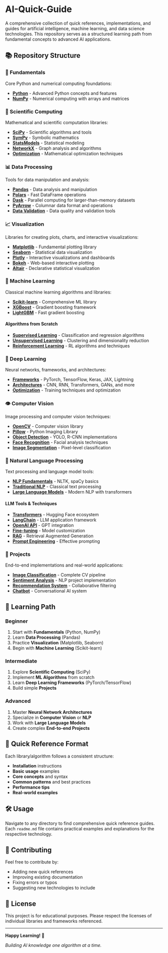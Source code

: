 # AI-Quick-Guide 

A comprehensive collection of quick references, implementations, and guides for artificial intelligence, machine learning, and data science technologies. This repository serves as a structured learning path from fundamental concepts to advanced AI applications.

## 📚 Repository Structure

### 🔧 Fundamentals
Core Python and numerical computing foundations:
- **[Python](/fundamentals/python/)** - Advanced Python concepts and features
- **[NumPy](/fundamentals/numpy/)** - Numerical computing with arrays and matrices

### 🧮 Scientific Computing
Mathematical and scientific computation libraries:
- **[SciPy](/scientific-computing/scipy/)** - Scientific algorithms and tools
- **[SymPy](/scientific-computing/sympy/)** - Symbolic mathematics
- **[StatsModels](/scientific-computing/statsmodels/)** - Statistical modeling
- **[NetworkX](/scientific-computing/networkx/)** - Graph analysis and algorithms
- **[Optimization](/scientific-computing/optimization/)** - Mathematical optimization techniques

### 📊 Data Processing
Tools for data manipulation and analysis:
- **[Pandas](/data-processing/pandas/)** - Data analysis and manipulation
- **[Polars](/data-processing/polars/)** - Fast DataFrame operations
- **[Dask](/data-processing/dask/)** - Parallel computing for larger-than-memory datasets
- **[PyArrow](/data-processing/pyarrow/)** - Columnar data format and operations
- **[Data Validation](/data-processing/data-validation/)** - Data quality and validation tools

### 📈 Visualization
Libraries for creating plots, charts, and interactive visualizations:
- **[Matplotlib](/visualization/matplotlib/)** - Fundamental plotting library
- **[Seaborn](/visualization/seaborn/)** - Statistical data visualization
- **[Plotly](/visualization/plotly/)** - Interactive visualizations and dashboards
- **[Bokeh](/visualization/bokeh/)** - Web-based interactive plotting
- **[Altair](/visualization/altair/)** - Declarative statistical visualization

### 🤖 Machine Learning
Classical machine learning algorithms and libraries:
- **[Scikit-learn](/machine-learning/scikit-learn/)** - Comprehensive ML library
- **[XGBoost](/machine-learning/xgboost/)** - Gradient boosting framework
- **[LightGBM](/machine-learning/lightgbm/)** - Fast gradient boosting

#### Algorithms from Scratch
- **[Supervised Learning](/machine-learning/algorithms/supervised/)** - Classification and regression algorithms
- **[Unsupervised Learning](/machine-learning/algorithms/unsupervised/)** - Clustering and dimensionality reduction
- **[Reinforcement Learning](/machine-learning/algorithms/reinforcement/)** - RL algorithms and techniques

### 🧠 Deep Learning
Neural networks, frameworks, and architectures:
- **[Frameworks](/deep-learning/frameworks/)** - PyTorch, TensorFlow, Keras, JAX, Lightning
- **[Architectures](/deep-learning/architectures/)** - CNN, RNN, Transformers, GANs, and more
- **[Optimization](/deep-learning/optimization/)** - Training techniques and optimization

### 👁️ Computer Vision
Image processing and computer vision techniques:
- **[OpenCV](/computer-vision/opencv/)** - Computer vision library
- **[Pillow](/computer-vision/pillow/)** - Python Imaging Library
- **[Object Detection](/computer-vision/object-detection/)** - YOLO, R-CNN implementations
- **[Face Recognition](/computer-vision/face-recognition/)** - Facial analysis techniques
- **[Image Segmentation](/computer-vision/segmentation/)** - Pixel-level classification

### 💬 Natural Language Processing
Text processing and language model tools:
- **[NLP Fundamentals](/natural-language/nlp-fundamentals/)** - NLTK, spaCy basics
- **[Traditional NLP](/natural-language/traditional-nlp/)** - Classical text processing
- **[Large Language Models](/natural-language/llm/)** - Modern NLP with transformers

#### LLM Tools & Techniques
- **[Transformers](/natural-language/transformers/)** - Hugging Face ecosystem
- **[LangChain](/natural-language/langchain/)** - LLM application framework
- **[OpenAI API](/natural-language/openai-api/)** - GPT integration
- **[Fine-tuning](/natural-language/llm/fine-tuning/)** - Model customization
- **[RAG](/natural-language/llm/rag/)** - Retrieval Augmented Generation
- **[Prompt Engineering](/natural-language/llm/prompt-engineering/)** - Effective prompting

### 🚀 Projects
End-to-end implementations and real-world applications:
- **[Image Classification](/projects/image-classification/)** - Complete CV pipeline
- **[Sentiment Analysis](/projects/sentiment-analysis/)** - NLP project implementation
- **[Recommendation System](/projects/recommendation-system/)** - Collaborative filtering
- **[Chatbot](/projects/chatbot/)** - Conversational AI system

## 🎯 Learning Path

### Beginner
1. Start with **Fundamentals** (Python, NumPy)
2. Learn **Data Processing** (Pandas)
3. Practice **Visualization** (Matplotlib, Seaborn)
4. Begin with **Machine Learning** (Scikit-learn)

### Intermediate
1. Explore **Scientific Computing** (SciPy)
2. Implement **ML Algorithms** from scratch
3. Learn **Deep Learning Frameworks** (PyTorch/TensorFlow)
4. Build simple **Projects**

### Advanced
1. Master **Neural Network Architectures**
2. Specialize in **Computer Vision** or **NLP**
3. Work with **Large Language Models**
4. Create complex **End-to-end Projects**

## 📖 Quick Reference Format

Each library/algorithm follows a consistent structure:
- **Installation** instructions
- **Basic usage** examples
- **Core concepts** and syntax
- **Common patterns** and best practices
- **Performance tips**
- **Real-world examples**

## 🛠️ Usage

Navigate to any directory to find comprehensive quick reference guides. Each `readme.md` file contains practical examples and explanations for the respective technology.

## 🤝 Contributing

Feel free to contribute by:
- Adding new quick references
- Improving existing documentation
- Fixing errors or typos
- Suggesting new technologies to include

## 📝 License

This project is for educational purposes. Please respect the licenses of individual libraries and frameworks referenced.

---

**Happy Learning! 🎉**

*Building AI knowledge one algorithm at a time.*
